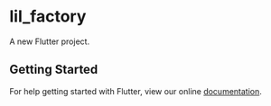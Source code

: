 # lil_factory

A new Flutter project.

## Getting Started

For help getting started with Flutter, view our online
[documentation](https://flutter.io/).
